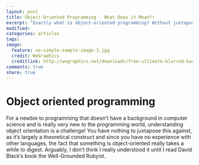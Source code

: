 ```yaml
---
layout: post
title: Object-Oriented Programming - What Does it Mean?!
excerpt: "Exactly what is object-oriented programming? Without juxtaposition, how can we understand this idea!"
modified:
categories: articles
tags:
image:
  feature: so-simple-sample-image-1.jpg
  credit: WeGraphics
  creditlink: http://wegraphics.net/downloads/free-ultimate-blurred-background-pack/
comments: true
share: true
---
```


# Object oriented programming

For a newbie to programming that doesn’t have a background in computer science and is really very new to the programming world, understanding object orientation is a challenge! You have nothing to juxtapose this against, as it’s largely a theoretical construct and since you have no experience with other languages, the fact that something is object-oriented really takes a while to digest. Arguably, I don’t think I really understood it until I read David Black’s book the Well-Grounded Rubyist.
